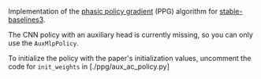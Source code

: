 Implementation of the [phasic policy
gradient](https://arxiv.org/abs/2009.04416) (PPG) algorithm for
[stable-baselines3](https://github.com/DLR-RM/stable-baselines3).

The CNN policy with an auxiliary head is currently missing, so you can
only use the `AuxMlpPolicy`.

To initialize the policy with the paper's initialization values,
uncomment the code for `init_weights` in [./ppg/aux_ac_policy.py]
